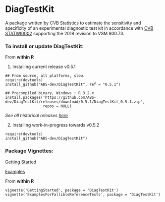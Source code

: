 # DiagTestKit


A package written by CVB Statistics to estimate the sensitivity and specificity of an experimental diagnostic
test kit in accordance with [CVB STATWI0002](https://www.aphis.usda.gov/aphis/ourfocus/animalhealth/veterinary-biologics/biologics-regulations-and-guidance/ct_vb_statwi) supporting the 2018 revision to VSM 800.73.


### To install or update DiagTestKit:

From **within R**

1. Installing current release v0.5.1

```
## From source, all platforms, slow.
require(devtools)
install_github("ABS-dev/DiagTestKit", ref = "0.5.1")

## Precompiled binary, Windows + R 3.2.x
install.packages('https://github.com/ABS-dev/DiagTestKit/releases/download/0.5.1/DiagTestKit_0.5.1.zip', 
                 repos = NULL)

```

  *See all historical releases [here](https://github.com/ABS-dev/DiagTestKit/releases)*

2. Installing work-in-progress towards v0.5.2

```
require(devtools)
install_github("ABS-dev/DiagTestKit")
```

### Package Vignettes:

[Getting Started](https://github.com/ABS-dev/DiagTestKit/blob/master/inst/doc/GettingStarted.pdf)

[Examples](https://github.com/ABS-dev/DiagTestKit/blob/master/inst/doc/ExamplesForFallibleReferenceTests.pdf)

From **within R**

```
vignette('GettingStarted', package = 'DiagTestKit')
vignette('ExamplesForFallibleReferenceTests', package = 'DiagTestKit')

```
